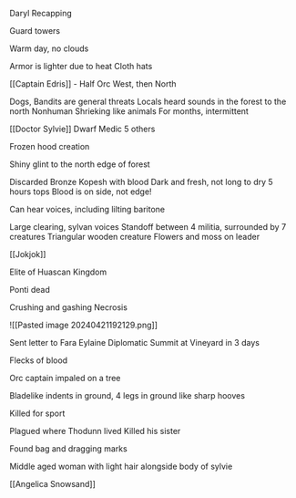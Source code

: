 Daryl Recapping

Guard towers

Warm day, no clouds

Armor is lighter due to heat
Cloth hats

[[Captain Edris]] - Half Orc
West, then North

Dogs, Bandits are general threats
Locals heard sounds in the forest to the north
Nonhuman Shrieking like animals
For months, intermittent

[[Doctor Sylvie]] Dwarf Medic
5 others

Frozen hood creation


Shiny glint to the north edge of forest

Discarded Bronze Kopesh with blood
Dark and fresh, not long to dry
5 hours tops
Blood is on side, not edge!

Can hear voices, including lilting baritone

Large clearing, sylvan voices
Standoff between 4 militia, surrounded by 7 creatures
Triangular wooden creature
Flowers and moss on leader

[[Jokjok]]

Elite of Huascan Kingdom

Ponti dead

Crushing and gashing
Necrosis

![[Pasted image 20240421192129.png]]


Sent letter to Fara Eylaine
Diplomatic Summit at Vineyard in 3 days

Flecks of blood

Orc captain impaled on a tree

Bladelike indents in ground, 4 legs in ground
like sharp hooves

Killed for sport

Plagued where Thodunn lived
Killed his sister

Found bag and dragging marks

Middle aged woman with light hair
alongside body of sylvie

[[Angelica Snowsand]]
